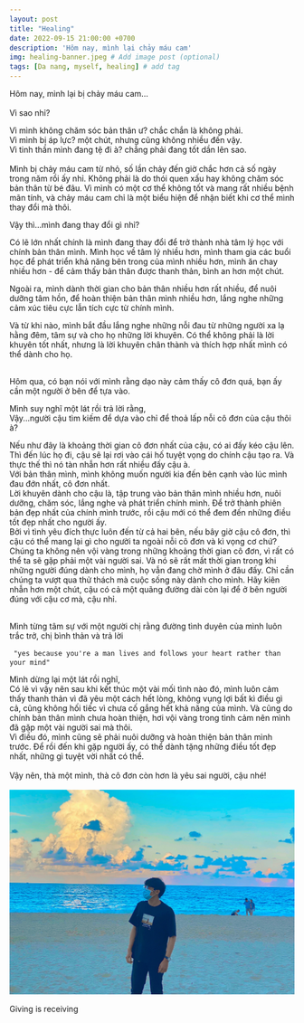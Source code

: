 ```yaml
---
layout: post
title: "Healing"
date: 2022-09-15 21:00:00 +0700
description: 'Hôm nay, mình lại chảy máu cam'
img: healing-banner.jpeg # Add image post (optional)
tags: [Da nang, myself, healing] # add tag
---
```


Hôm nay, mình lại bị chảy máu cam...
<br>
<br>
Vì sao nhỉ?

Vì mình không chăm sóc bản thân ư? chắc chắn là không phải.
<br>
Vì mình bị áp lực? một chút, nhưng cũng không nhiều đến vậy.
<br>
Vì tinh thần mình đang tệ đi à? chẳng phải đang tốt dần lên sao.
<br>
<br>
Mình bị chảy máu cam từ nhỏ, số lần chảy đến giờ chắc hơn cả số ngày trong năm rồi ấy nhỉ. Không phải là do thói quen xấu hay không chăm sóc bản thân từ bé đâu. Vì mình có một cơ thể không tốt và mang rất nhiều bệnh mãn tính, và chảy máu cam chỉ là một biểu hiện để nhận biết khi cơ thể mình thay đổi mà thôi.
<br>

Vậy thì...mình đang thay đổi gì nhỉ?

Có lẽ lớn nhất chính là mình đang thay đổi để trở thành nhà tâm lý học với chính bản thân mình.
Mình học về tâm lý nhiều hơn, mình tham gia các buổi học để phát triển khả năng bên trong của mình nhiều hơn, mình ăn chay nhiều hơn - để cảm thấy bản thân được thanh thản, bình an hơn một chút.

Ngoài ra, mình dành thời gian cho bản thân nhiều hơn rất nhiều, để nuôi dưỡng tâm hồn, để hoàn thiện bản thân mình nhiều hơn, lắng nghe những cảm xúc tiêu cực lẫn tích cực từ chính mình.
<br>

Và từ khi nào, mình bắt đầu lắng nghe những nỗi đau từ những người xa lạ hằng đêm, tâm sự và cho họ những lời khuyên. Có thể không phải là lời khuyên tốt nhất, nhưng là lời khuyên chân thành và thích hợp nhất mình có thể dành cho họ.
<br>
<br>

Hôm qua, có bạn nói với mình rằng dạo này cảm thấy cô đơn quá, bạn ấy cần một người ở bên để tựa vào.
<br>

Mình suy nghĩ một lát rồi trả lời rằng,
<br>
Vậy...người cậu tìm kiếm để dựa vào chỉ để thoả lấp nỗi cô đơn của cậu thôi à?
<br>

Nếu như đây là khoảng thời gian cô đơn nhất của cậu, có ai đấy kéo cậu lên. Thì đến lúc họ đi, cậu sẽ lại rơi vào cái hố tuyệt vọng do chính cậu tạo ra. Và thực thế thì nó tàn nhẫn hơn rất nhiều đấy cậu à.
<br>
Với bản thân mình, mình không muốn người kia đến bên cạnh vào lúc mình đau đớn nhất, cô đơn nhất.
<br>
Lời khuyên dành cho cậu là, tập trung vào bản thân mình nhiều hơn, nuôi dưỡng, chăm sóc, lắng nghe và phát triển chính mình. Để trở thành phiên bản đẹp nhất của chính mình trước, rồi cậu mới có thể đem đến những điều tốt đẹp nhất cho người ấy.
<br>
Bởi vì tình yêu đích thực luôn đến từ cả hai bên, nếu bây giờ cậu cô đơn, thì cậu có thể mang lại gì cho người ta ngoài nỗi cô đơn và kì vọng cơ chứ?
<br>
Chúng ta không nên vội vàng trong những khoảng thời gian cô đơn, vì rất có thể ta sẽ gặp phải một vài người sai. Và nó sẽ rất mất thời gian trong khi những người đúng dành cho mình, họ vẫn đang chờ mình ở đâu đấy. Chỉ cần chúng ta vượt qua thử thách mà cuộc sống này dành cho mình. Hãy kiên nhẫn hơn một chút, cậu có cả một quãng đường dài còn lại để ở bên người đúng với cậu cơ mà, cậu nhỉ.
<br>
<br>


Mình từng tâm sự với một người chị rằng đường tình duyên của mình luôn trắc trở, chị bình thản và trả lời
```
 "yes because you're a man lives and follows your heart rather than your mind"
```
Mình dừng lại một lát rồi nghĩ,
<br>
Có lẽ vì vậy nên sau khi kết thúc một vài mối tình nào đó, mình luôn cảm thấy thanh thản vì đã yêu một cách hết lòng, không vụng lợi bất kì điều gì cả, cũng không hối tiếc vì chưa cố gắng hết khả năng của mình. Và cũng do chính bản thân mình chưa hoàn thiện, hơi vội vàng trong tình cảm nên mình đã gặp một vài người sai mà thôi.
<br>
Vì điều đó, mình cũng sẽ phải nuôi dưỡng và hoàn thiện bản thân mình trước. Để rồi đến khi gặp người ấy, có thể dành tặng những điều tốt đẹp nhất, những gì tuyệt vời nhất có thể.
<br>
<br>
Vậy nên, thà một mình, thà cô đơn còn hơn là yêu sai người, cậu nhé!
<br>
<br>
![Healing](/assets/img/healing.jpeg#w100)
<p class="center">
Giving is receiving
</p>
